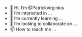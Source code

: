 - 👋 Hi, I’m @Patrickvirginius
- 👀 I’m interested in ...
- 🌱 I’m currently learning ...
- 💞️ I’m looking to collaborate on ...
- 📫 How to reach me ...

<!---
Patrickvirginius/Patrickvirginius is a ✨ special ✨ repository because its `README.md` (this file) appears on your GitHub profile.
You can click the Preview link to take a look at your changes.
--->
